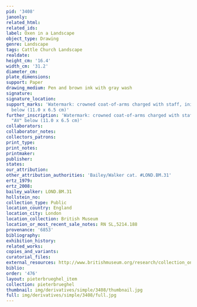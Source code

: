 ```yaml
---
pid: '3408'
janonly: 
related_html: 
related_ids: 
label: Oxen in a Landscape
object_type: Drawing
genre: Landscape
tags: Cattle Church Landscape
realdate: 
height_cm: '16.4'
width_cm: '31.2'
diameter_cm: 
plate_dimensions: 
support: Paper
drawing_medium: Pen and brown ink with gray wash
signature: 
signature_location: 
support_marks: 'Watermark: crowned coat-of-arms charged with staff, initials "AV"
  below (11.0 x 6.5 cm)'
further_inscription: 'Watermark: crowned coat-of-arms charged with staff, initials
  "AV" below (11.0 x 6.5 cm)'
collaborators: 
collaborator_notes: 
collectors_patrons: 
print_type: 
print_notes: 
printmaker: 
publisher: 
states: 
our_attribution: 
other_attribution_authorities: 'Bailey/Walker cat. #LOND.BM.31'
ertz_1979: 
ertz_2008: 
bailey_walker: LOND.BM.31
hollstein_no: 
collection_type: Public
location_country: England
location_city: London
location_collection: British Museum
location_or_most_recent_sale_notes: RN SL,5214.188
provenance: '6853'
bibliography: 
exhibition_history: 
related_works: 
copies_and_variants: 
curatorial_files: 
external_resources: http://www.britishmuseum.org/research/collection_online/collection_object_details.aspx?objectId=710341&partId=1&searchText=SL%2C5214.188&page=1
biblio: 
order: '476'
layout: pieterbrueghel_item
collection: pieterbrueghel
thumbnail: img/derivatives/simple/3408/thumbnail.jpg
full: img/derivatives/simple/3408/full.jpg
---
```

